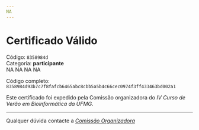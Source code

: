 ```yaml
---
NA
---
```


# Certificado Válido

Código: `8358984d`<br>
Categoria: **participante**<br>
NA
NA
NA
NA


Código completo: `8358984d93b7c7f8fafcb6465abc8cbb5a5b4c66cec0974f3ff433463bd002a1`


Este certificado foi expedido pela Comissão organizadora do *IV Curso de Verão em Bioinformática da UFMG*.

----

Qualquer dúvida contacte a [_Comissão Organizadora_](<mailto:cursobioinfoufmg@gmail.com$subject=[Certificados]>)

